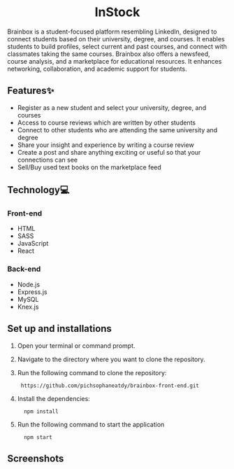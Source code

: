 <h1 align="center">InStock</h1>
<p>Brainbox is a student-focused platform resembling LinkedIn, designed to connect students based on their university, degree, and courses. It enables students to build profiles, select current and past courses, and connect with classmates taking the same courses. Brainbox also offers a newsfeed, course analysis, and a marketplace for educational resources. It enhances networking, collaboration, and academic support for students.</p>

## Features✨

<ul>
   <li>Register as a new student and select your university, degree, and courses </li>
   <li>Access to course reviews which are written by other students</li>
   <li>Connect to other students who are attending the same university and degree</li>
   <li>Share your insight and experience by writing a course review</li>
   <li>Create a post and share anything exciting or useful so that your connections can see</li>
   <li>Sell/Buy used text books on the marketplace feed</li>
</ul>


## Technology💻

### Front-end
<ul>
   <li>HTML</li>
   <li>SASS</li>
   <li>JavaScript</li>
   <li>React</li>
</ul>

### Back-end
<ul>
   <li>Node.js</li>
   <li>Express.js</li>
   <li>MySQL</li>
   <li>Knex.js</li>
</ul>

## Set up and installations

1. Open your terminal or command prompt.
2. Navigate to the directory where you want to clone the repository.
3. Run the following command to clone the repository:

   ```shell
    https://github.com/pichsophaneatdy/brainbox-front-end.git
4. Install the dependencies:

   ```shell
     npm install
5. Run the following command to start the application
   ```shell
     npm start

## Screenshots



